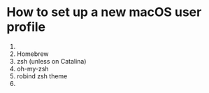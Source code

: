 # How to set up a new macOS user profile

1. 
1. Homebrew
1. zsh (unless on Catalina)
1. oh-my-zsh
1. robind zsh theme
1. 

